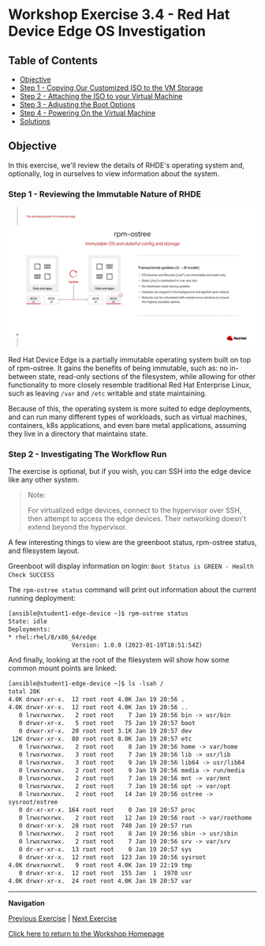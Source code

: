 # Workshop Exercise 3.4 - Red Hat Device Edge OS Investigation

## Table of Contents

* [Objective](#objective)
* [Step 1 - Copying Our Customized ISO to the VM Storage](#step-1---copying-our-customized-iso-to-the-vm-storage)
* [Step 2 - Attaching the ISO to your Virtual Machine](#step-2---attaching-the-iso-to-your-virtual-machine)
* [Step 3 - Adjusting the Boot Options](#step-3---adjusting-the-boot-options)
* [Step 4 - Powering On the Virtual Machine](#step-4---powering-on-the-virtual-machine)
* [Solutions](#solutions)

## Objective

In this exercise, we'll review the details of RHDE's operating system and, optionally, log in ourselves to view information about the system.

### Step 1 - Reviewing the Immutable Nature of RHDE

![rpm-ostree OS](../images/rpm-ostree.jpg)

Red Hat Device Edge is a partially immutable operating system built on top of rpm-ostree. It gains the benefits of being immutable, such as: no in-between state, read-only sections of the filesystem, while allowing for other functionality to more closely resemble traditional Red Hat Enterprise Linux, such as leaving `/var` and `/etc` writable and state maintaining.

Because of this, the operating system is more suited to edge deployments, and can run many different types of workloads, such as virtual machines, containers, k8s applications, and even bare metal applications, assuming they live in a directory that maintains state.

### Step 2 - Investigating The Workflow Run

The exercise is optional, but if you wish, you can SSH into the edge device like any other system.

> Note:
>
> For virtualized edge devices, connect to the hypervisor over SSH, then attempt to access the edge devices. Their networking doesn't extend beyond the hypervisor.

A few interesting things to view are the greenboot status, rpm-ostree status, and filesystem layout.

Greenboot will display information on login: `Boot Status is GREEN - Health Check SUCCESS`

The `rpm-ostree status` command will print out information about the current running deployment:
```
[ansible@student1-edge-device ~]$ rpm-ostree status
State: idle
Deployments:
* rhel:rhel/8/x86_64/edge
                  Version: 1.0.0 (2023-01-19T18:51:54Z)
```

And finally, looking at the root of the filesystem will show how some common mount points are linked:
```
[ansible@student1-edge-device ~]$ ls -lsah /
total 28K
4.0K drwxr-xr-x.  12 root root 4.0K Jan 19 20:56 .
4.0K drwxr-xr-x.  12 root root 4.0K Jan 19 20:56 ..
   0 lrwxrwxrwx.   2 root root    7 Jan 19 20:56 bin -> usr/bin
   0 drwxr-xr-x.   5 root root   75 Jan 19 20:57 boot
   0 drwxr-xr-x.  20 root root 3.1K Jan 19 20:57 dev
 12K drwxr-xr-x.  80 root root 8.0K Jan 19 20:57 etc
   0 lrwxrwxrwx.   2 root root    8 Jan 19 20:56 home -> var/home
   0 lrwxrwxrwx.   3 root root    7 Jan 19 20:56 lib -> usr/lib
   0 lrwxrwxrwx.   3 root root    9 Jan 19 20:56 lib64 -> usr/lib64
   0 lrwxrwxrwx.   2 root root    9 Jan 19 20:56 media -> run/media
   0 lrwxrwxrwx.   2 root root    7 Jan 19 20:56 mnt -> var/mnt
   0 lrwxrwxrwx.   2 root root    7 Jan 19 20:56 opt -> var/opt
   0 lrwxrwxrwx.   2 root root   14 Jan 19 20:56 ostree -> sysroot/ostree
   0 dr-xr-xr-x. 164 root root    0 Jan 19 20:57 proc
   0 lrwxrwxrwx.   2 root root   12 Jan 19 20:56 root -> var/roothome
   0 drwxr-xr-x.  28 root root  740 Jan 19 20:57 run
   0 lrwxrwxrwx.   2 root root    8 Jan 19 20:56 sbin -> usr/sbin
   0 lrwxrwxrwx.   2 root root    7 Jan 19 20:56 srv -> var/srv
   0 dr-xr-xr-x.  13 root root    0 Jan 19 20:57 sys
   0 drwxr-xr-x.  12 root root  123 Jan 19 20:56 sysroot
4.0K drwxrwxrwt.   9 root root 4.0K Jan 19 22:19 tmp
   0 drwxr-xr-x.  12 root root  155 Jan  1  1970 usr
4.0K drwxr-xr-x.  24 root root 4.0K Jan 19 20:57 var
```

---
**Navigation**

[Previous Exercise](../3.3-ztp-intro) | [Next Exercise](../4.1-bare-metal-image)

[Click here to return to the Workshop Homepage](../README.md)